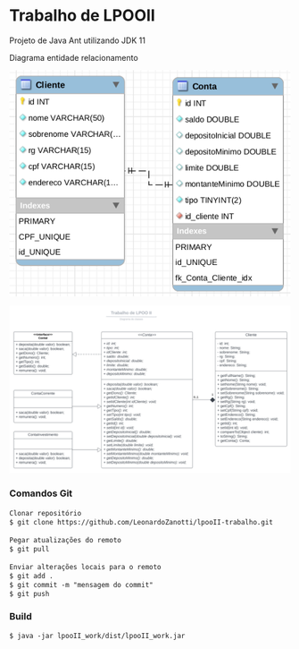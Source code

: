 # Trabalho de LPOOII
Projeto de Java Ant utilizando JDK 11

Diagrama entidade relacionamento

![Banco de dados](./database.png)

[![Diagrama de classes](./class-diagram.png)](https://lucid.app/lucidchart/77a6fa6e-8116-4a2e-a8d5-0eb877494ed0/edit?beaconFlowId=0525A93CC3DF72A3&invitationId=inv_033d9a59-02fb-4674-80d9-63f7c4802204&page=SkU_GrcNafZS#)

### Comandos Git
```
Clonar repositório
$ git clone https://github.com/LeonardoZanotti/lpooII-trabalho.git

Pegar atualizações do remoto
$ git pull

Enviar alterações locais para o remoto
$ git add .
$ git commit -m "mensagem do commit"
$ git push
```

### Build
```
$ java -jar lpooII_work/dist/lpooII_work.jar
```
